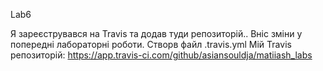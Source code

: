 Lab6

Я зареєструвався на Travis та додав туди репозиторій..
Вніс зміни у попередні лабораторні роботи.
Створв файл .travis.yml
Мій Travis репозиторій: https://app.travis-ci.com/github/asiansouldja/matiiash_labs